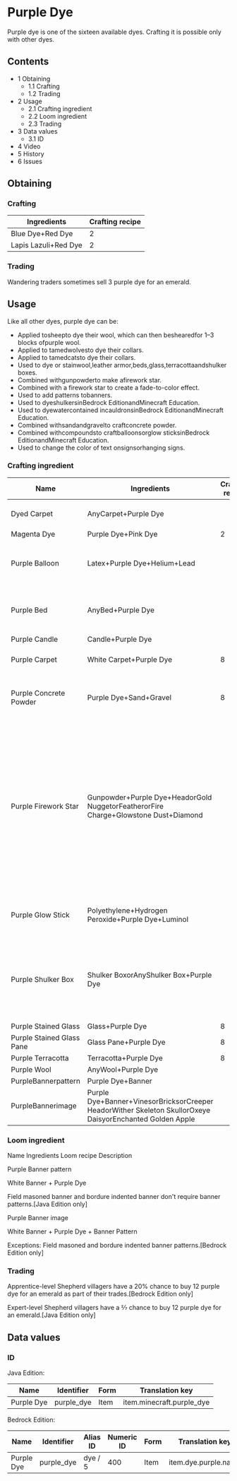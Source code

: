 # Purple Dye
Purple dye is one of the sixteen available dyes. Crafting it is possible only with other dyes.

## Contents
- 1 Obtaining
	- 1.1 Crafting
	- 1.2 Trading
- 2 Usage
	- 2.1 Crafting ingredient
	- 2.2 Loom ingredient
	- 2.3 Trading
- 3 Data values
	- 3.1 ID
- 4 Video
- 5 History
- 6 Issues

## Obtaining
### Crafting
| Ingredients          | Crafting recipe |
|----------------------|-----------------|
| Blue Dye+Red Dye     | 2               |
| Lapis Lazuli+Red Dye | 2               |

### Trading
Wandering traders sometimes sell 3 purple dye for an emerald.

## Usage
Like all other dyes, purple dye can be:

- Applied tosheepto dye their wool, which can then beshearedfor 1–3 blocks ofpurple wool.
- Applied to tamedwolvesto dye their collars.
- Applied to tamedcatsto dye their collars.
- Used to dye or stainwool,leather armor,beds,glass,terracottaandshulker boxes.
- Combined withgunpowderto make afirework star.
- Combined with a firework star to create a fade-to-color effect.
- Used to add patterns tobanners.
- Used to dyeshulkersinBedrock EditionandMinecraft Education.
- Used to dyewatercontained incauldronsinBedrock EditionandMinecraft Education.
- Combined withsandandgravelto craftconcrete powder.
- Combined withcompoundsto craftballoonsorglow sticksinBedrock EditionandMinecraft Education.
- Used to change the color of text onsignsorhanging signs.

### Crafting ingredient
| Name                      | Ingredients                                                                                               | Crafting recipe | Description                                                                                                                                                                       |
|---------------------------|-----------------------------------------------------------------------------------------------------------|-----------------|-----------------------------------------------------------------------------------------------------------------------------------------------------------------------------------|
| Dyed Carpet               | AnyCarpet+Purple Dye                                                                                      |                 | ‌[Java Edition  only]                                                                                                                                                             |
| Magenta Dye               | Purple Dye+Pink Dye                                                                                       | 2               |                                                                                                                                                                                   |
| Purple Balloon            | Latex+Purple Dye+Helium+Lead                                                                              |                 | ‌[Bedrock Edition and Minecraft Education  only]                                                                                                                                  |
| Purple Bed                | AnyBed+Purple Dye                                                                                         |                 | A bed of any color can be re-dyed using dyes.                                                                                                                                     |
| Purple Candle             | Candle+Purple Dye                                                                                         |                 |                                                                                                                                                                                   |
| Purple Carpet             | White Carpet+Purple Dye                                                                                   | 8               | ‌[Bedrock Edition  only]                                                                                                                                                          |
| Purple Concrete Powder    | Purple Dye+Sand+Gravel                                                                                    | 8               | Red sand cannot be used in place of sand.[1][2]                                                                                                                                   |
| Purple Firework Star      | Gunpowder+Purple Dye+HeadorGold NuggetorFeatherorFire Charge+Glowstone Dust+Diamond                       |                 | Up to eight dyes can be added.One head, gold nugget, feather, or fire charge can be added.Both the diamond and the glowstone dust can be added with any of the other ingredients. |
| Purple Glow Stick         | Polyethylene+Hydrogen Peroxide+Purple Dye+Luminol                                                         |                 | ‌[Bedrock Edition and Minecraft Education  only]                                                                                                                                  |
| Purple Shulker Box        | Shulker BoxorAnyShulker Box+Purple Dye                                                                    |                 | The shulker box retains its contents. If it is renamed on ananvil, it also retains its name.                                                                                      |
| Purple Stained Glass      | Glass+Purple Dye                                                                                          | 8               |                                                                                                                                                                                   |
| Purple Stained Glass Pane | Glass Pane+Purple Dye                                                                                     | 8               |                                                                                                                                                                                   |
| Purple Terracotta         | Terracotta+Purple Dye                                                                                     | 8               |                                                                                                                                                                                   |
| Purple Wool               | AnyWool+Purple Dye                                                                                        |                 |                                                                                                                                                                                   |
| PurpleBannerpattern       | Purple Dye+Banner                                                                                         |                 |                                                                                                                                                                                   |
| PurpleBannerimage         | Purple Dye+Banner+VinesorBricksorCreeper HeadorWither Skeleton SkullorOxeye DaisyorEnchanted Golden Apple |                 |                                                                                                                                                                                   |

### Loom ingredient



Name
Ingredients
Loom recipe
Description


Purple Banner pattern

White Banner + Purple Dye



Field masoned banner and bordure indented banner don't require banner patterns.‌[Java Edition  only]


Purple Banner image

White Banner + Purple Dye + Banner Pattern



Exceptions:
Field masoned and bordure indented banner patterns.‌[Bedrock Edition  only]


### Trading
Apprentice-level Shepherd villagers have a 20% chance to buy 12 purple dye for an emerald as part of their trades.‌[Bedrock Edition  only]

Expert-level Shepherd villagers have a 2⁄7 chance to buy 12 purple dye for an emerald.‌[Java Edition  only]

## Data values
### ID
Java Edition:

| Name       | Identifier | Form | Translation key           |
|------------|------------|------|---------------------------|
| Purple Dye | purple_dye | Item | item.minecraft.purple_dye |

Bedrock Edition:

| Name       | Identifier | Alias ID | Numeric ID | Form | Translation key      |
|------------|------------|----------|------------|------|----------------------|
| Purple Dye | purple_dye | dye / 5  | 400        | Item | item.dye.purple.name |

